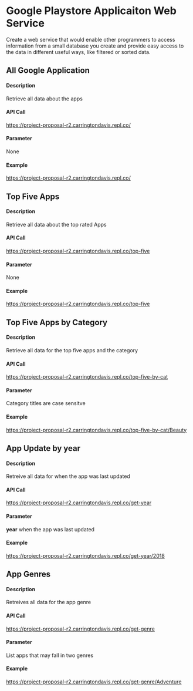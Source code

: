 # Google Playstore Applicaiton Web Service
Create a web service that would enable other programmers to access information from a small database you create and provide easy access to the data in different useful ways, like filtered or sorted data.

## All Google Application

#### Description 
Retrieve all data about the apps

#### API Call
https://project-proposal-r2.carringtondavis.repl.co/

#### Parameter
None

#### Example
https://project-proposal-r2.carringtondavis.repl.co/

## Top Five Apps 

#### Description
Retrieve all data about the top rated Apps 

#### API Call
https://project-proposal-r2.carringtondavis.repl.co/top-five

#### Parameter
None

#### Example
https://project-proposal-r2.carringtondavis.repl.co/top-five

## Top Five Apps by Category 

#### Description 
Retrieve all data for the top five apps and the category 

#### API Call 
https://project-proposal-r2.carringtondavis.repl.co/top-five-by-cat

#### Parameter
Category titles are case sensitve

#### Example
https://project-proposal-r2.carringtondavis.repl.co/top-five-by-cat/Beauty

## App Update by year 

#### Description
Retreive all data for when the app was last updated

#### API Call
https://project-proposal-r2.carringtondavis.repl.co/get-year

#### Parameter
**year**
when the app was last updated

#### Example
https://project-proposal-r2.carringtondavis.repl.co/get-year/2018


## App Genres

#### Description 
Retreives all data for the app genre

#### API Call
https://project-proposal-r2.carringtondavis.repl.co/get-genre

#### Parameter
List apps that may fall in two genres

#### Example
https://project-proposal-r2.carringtondavis.repl.co/get-genre/Adventure


